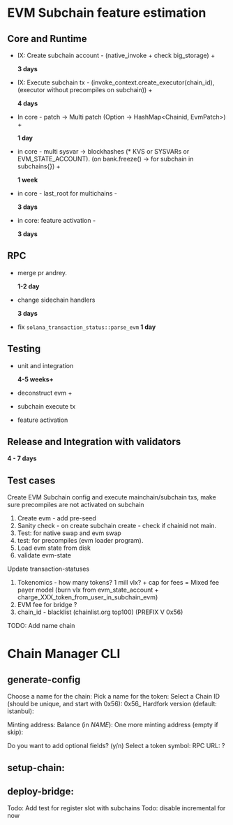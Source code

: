 # EVM Subchain feature estimation

## Core and Runtime

- IX: Create subchain account - (native_invoke + check big_storage) +
  
  **3 days**

- IX: Execute subchain tx - (invoke_context.create_executor(chain_id), (executor without precompiles on subchain)) + 
  
  **4 days**

- In core - patch -> Multi patch (Option<EvmPatch> -> HashMap<Chainid, EvmPatch>) +
  
  **1 day**

- in core - multi sysvar -> blockhashes (\* KVS or SYSVARs or EVM_STATE_ACCOUNT). (on bank.freeze() -> for subchain in subchains{}) +
  
  **1 week**
<!--
```rust
    (Map<slot:Hash>[limit 256] | [Hash;256] + Slot) .execute_tx() -> map.update(slot, new_hash);
    fn map_update(&mut map: BTreeMap<slot, Hash>, slot, hash) {
        map.insert(slot, hash);
        map = map.iter().take(256).collect(); // remove element with smallest slot
    }
    fn array_update(array: &mut [Hash;256], last_slot: Slot, slot: Slot, new_hash: Hash) {
        assert!(last_slot <= slot);

        if last_slot == slot {
            array[255] = new_hash
        }
        array = [array[1..].push_front(new_hash)];
    }
```
-->

- in core - last_root for multichains -
  
  **3 days**

<!--
  ```rust
  fn hash_internal_state: // TODO: add hash calculation of all subchain last roots, activated by feature
  ```
-->

- in core: feature activation - 
  
  **3 days**

## RPC

- merge pr andrey.
  
  **1-2 day**

- change sidechain handlers
  
  **3 days**

- fix `solana_transaction_status::parse_evm`
  **1 day**

## Testing

- unit and integration
  
  **4-5 weeks+**

- deconstruct evm + 

- subchain execute tx 

- feature activation

## Release and Integration with validators

  **4 - 7 days**

## Test cases

Create EVM Subchain config and execute mainchain/subchain txs, make sure precompiles are not activated on subchain



1. Create evm -  add pre-seed
2. Sanity check - on create subchain create - check if chainid not main.
3. Test: for native swap and evm swap 
4. test: for precompiles (evm loader program).
5. Load evm state from disk
6. validate evm-state

Update transaction-statuses

1. Tokenomics - how many tokens? 1 mill vlx? + cap for fees = Mixed fee payer model (burn vlx from evm_state_account + charge_XXX_token_from_user_in_subchain_evm)
2. EVM fee for bridge ?
3. chain_id - blacklist (chainlist.org top100) (PREFIX V 0x56)


TODO: Add name chain 

# Chain Manager CLI
## generate-config

Choose a name for the chain: 
Pick a name for the token:
Select a Chain ID (should be unique, and start with 0x56): 0x56_
Hardfork version (default: istanbul):

Minting address:
Balance (in $NAME$): 
One more minting address (empty if skip):

Do you want to add optional fields? (y/n)
Select a token symbol:
RPC URL: ?

## setup-chain:

## deploy-bridge:


Todo: Add test for register slot with subchains
Todo: disable incremental for now